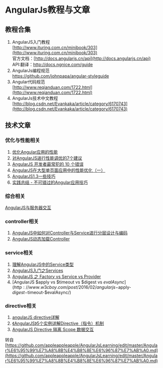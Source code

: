 # AngularJs教程与文章 #
## 教程合集 ##

1. AngularJS入门教程   
[http://www.ituring.com.cn/minibook/303](http://www.ituring.com.cn/minibook/303)  
官方文档：[http://docs.angularjs.cn/api](http://docs.angularjs.cn/api)  
API:翻译：[http://docs.ngnice.com/guide ](http://docs.ngnice.com/guide )  
2. AngularJs编程规范  
[https://github.com/johnpapa/angular-styleguide ](https://github.com/johnpapa/angular-styleguide )  
1. Angular代码规范  
[http://www.reqianduan.com/1722.html](http://www.reqianduan.com/1722.html)
3. AngularJs技术中文教程  
[http://blog.csdn.net/Evankaka/article/category/6170743](http://blog.csdn.net/Evankaka/article/category/6170743)  

## 技术文章 ##
### 优化与性能相关 ###
1. [优化Angular应用的性能](https://github.com/xufei/blog/issues/23)
1. [对AngularJS进行性能调优的7个建议](http://www.csdn.net/article/2013-09-18/2816972-AngularJS-performance-tuning-for-long-list)  
2. [AngularJS 开发者最常犯的 10 个错误](http://www.oschina.net/translate/top-10-mistakes-angularjs-developers-make)
2. [AngularJS在大型单页面应用中的性能优化（一） ](http://ourjs.com/detail/54a0b5cd71caa3b40a000001)  
3. [AngularJS1.3一些技巧](http://www.codesec.net/view/200952.html)
4. [实践总结 - 不可错过的Angular应用技巧](http://my.oschina.net/blogshi/blog/293631)
  
### 综合相关 ###
[AngularJS与服务器交互](http://itindex.net/detail/50919-angularjs-%E6%9C%8D%E5%8A%A1%E5%99%A8-%E4%BA%A4%E4%BA%92)

### controller相关 ###
1. [AngularJS中如何对Controller与Service进行分层设计与编码](http://www.jianshu.com/p/1e1aaf0fd30a)  
2. [AngularJS动态加载Controller](http://www.w3cboy.com/post/2016/03/angularjs-dynamic-load-controller/)  

### service相关 ###
1. [理解AngularJS中的Service类型](http://get.ftqq.com/204.get)  
2. [AngularJS入门之Services](http://www.cnblogs.com/wushangjue/p/4533953.html?utm_source=tuicool&utm_medium=referral)  
3. [AngularJS 之 Factory vs Service vs Provider](http://www.oschina.net/translate/angularjs-factory-vs-service-vs-provider)  
4. [AngularJS $apply vs $timeout vs $digest vs $evalAsync](http://www.w3cboy.com/post/2016/02/angularjs-$apply-$digest-$timeout-$evalAsync/)


### directive相关 ###
1. [angularJS directive详解](http://my.oschina.net/u/1992917/blog/406421)  
2. [《AngularJS》5个实例详解Directive（指令）机制](http://damoqiongqiu.iteye.com/blog/1917971)  
3. [AngularJS Directive 隔离 Scope 数据交互](https://blog.coding.net/blog/angularjs-directive-isolate-scope?type=early)


转自[https://github.com/appleappleapple/AngularJsLearning/edit/master/Angular%E6%95%99%E7%A8%8B%E4%B8%8E%E6%96%87%E7%AB%A0.md](https://github.com/appleappleapple/AngularJsLearning/edit/master/Angular%E6%95%99%E7%A8%8B%E4%B8%8E%E6%96%87%E7%AB%A0.md)
